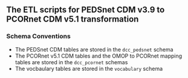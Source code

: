 ## The ETL scripts for PEDSnet CDM v3.9 to PCORnet CDM v5.1 transformation

### Schema Conventions

- The PEDSnet CDM tables are stored in the `dcc_pedsnet` schema
- The PCORnet v5.1 CDM tables and the OMOP to PCORnet mapping tables are stored in the `dcc_pcornet` schemas
- The vocbaulary tables are stored in the `vocabulary` schema 

